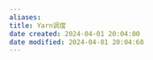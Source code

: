 ```yaml
---
aliases: 
title: Yarn调度
date created: 2024-04-01 20:04:00
date modified: 2024-04-01 20:04:68
---
```

